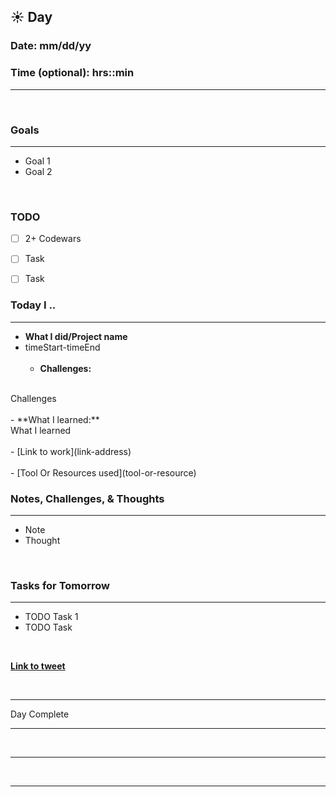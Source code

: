 
## :sunny: **Day**

### Date: mm/dd/yy

### Time (optional): hrs::min

<hr>

<br>

### **Goals**

<hr>

- Goal  1
- Goal 2

<br>

### **TODO**

- [ ] 2+ Codewars
- [ ] Task
- [ ] Task


### **Today I ..**

<hr>

- **What I did/Project name** 
-  timeStart-timeEnd
<br><br>
    - **Challenges:** 
<br>
Challenges
<br><br>
    - **What I learned:** 
<br>
What I learned
<br><br>
    - [Link to work](link-address)
<br><br> 
    - [Tool Or Resources used](tool-or-resource)

<br>

### **Notes, Challenges, & Thoughts**

<hr>

- Note
- Thought

<br>

### **Tasks for Tomorrow**

<hr>

- TODO  Task 1
- TODO Task 

<br>

**[Link to tweet]()**

<br>
<hr>Day Complete<hr>
<br><hr><br><hr>
